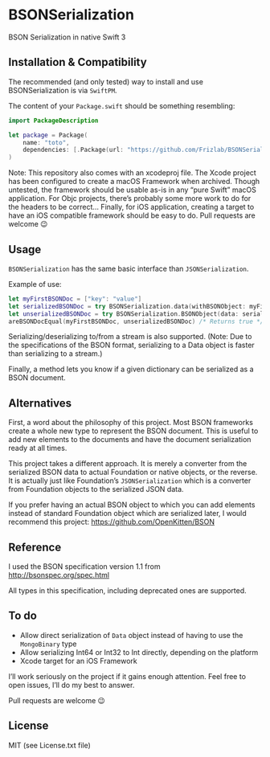 # BSONSerialization
BSON Serialization in native Swift 3

## Installation & Compatibility
The recommended (and only tested) way to install and use BSONSerialization is
via `SwiftPM`.

The content of your `Package.swift` should be something resembling:
```swift
import PackageDescription

let package = Package(
	name: "toto",
	dependencies: [.Package(url: "https://github.com/Frizlab/BSONSerialization.git", majorVersion: 0, minorVersion: 9)]
)
```

Note: This repository also comes with an xcodeproj file. The Xcode project has
been configured to create a macOS Framework when archived. Though untested, the
framework should be usable as-is in any “pure Swift” macOS application. For Objc
projects, there’s probably some more work to do for the headers to be correct…
Finally, for iOS application, creating a target to have an iOS compatible
framework should be easy to do. Pull requests are welcome 😉

## Usage
`BSONSerialization` has the same basic interface than `JSONSerialization`.

Example of use:
```swift
let myFirstBSONDoc = ["key": "value"]
let serializedBSONDoc = try BSONSerialization.data(withBSONObject: myFirstBSONDoc, options: [])
let unserializedBSONDoc = try BSONSerialization.BSONObject(data: serializedBSONDoc, options: [])
areBSONDocEqual(myFirstBSONDoc, unserializedBSONDoc) /* Returns true */
```

Serializing/deserializing to/from a stream is also supported. (Note: Due to the
specifications of the BSON format, serializing to a Data object is faster than
serializing to a stream.)

Finally, a method lets you know if a given dictionary can be serialized as a
BSON document.

## Alternatives
First, a word about the philosophy of this project. Most BSON frameworks create
a whole new type to represent the BSON document. This is useful to add new
elements to the documents and have the document serialization ready at all times.

This project takes a different approach. It is merely a converter from the
serialized BSON data to actual Foundation or native objects, or the reverse.
It is actually just like Foundation’s `JSONSerialization` which is a converter
from Foundation objects to the serialized JSON data.

If you prefer having an actual BSON object to which you can add elements
instead of standard Foundation object which are serialized later, I would
recommend this project: https://github.com/OpenKitten/BSON

## Reference
I used the BSON specification version 1.1 from http://bsonspec.org/spec.html

All types in this specification, including deprecated ones are supported.

## To do
- Allow direct serialization of `Data` object instead of having to use the
`MongoBinary` type
- Allow serializing Int64 or Int32 to Int directly, depending on the platform
- Xcode target for an iOS Framework

I’ll work seriously on the project if it gains enough attention. Feel free to
open issues, I’ll do my best to answer.

Pull requests are welcome 😉

## License
MIT (see License.txt file)
